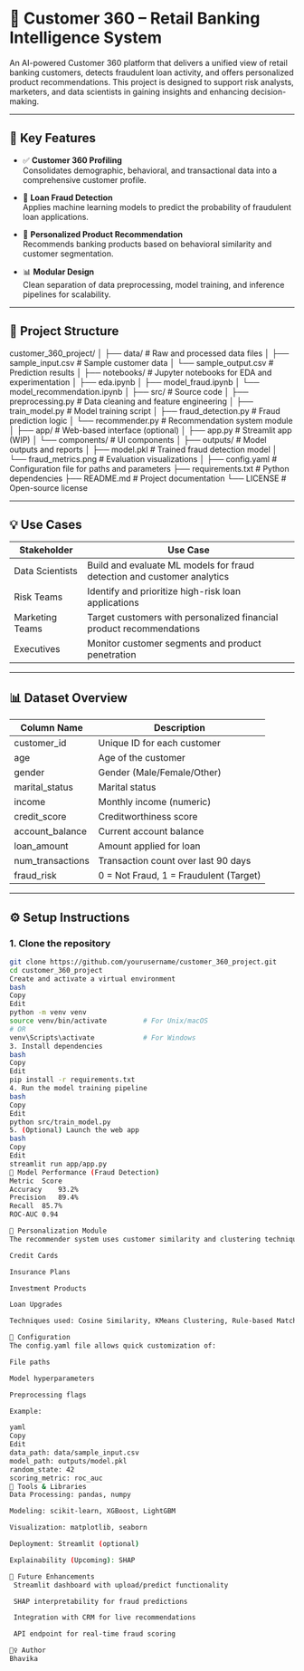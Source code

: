 
# 🧠 Customer 360 – Retail Banking Intelligence System

An AI-powered Customer 360 platform that delivers a unified view of retail banking customers, detects fraudulent loan activity, and offers personalized product recommendations. This project is designed to support risk analysts, marketers, and data scientists in gaining insights and enhancing decision-making.

---

## 🚀 Key Features

- ✅ **Customer 360 Profiling**  
  Consolidates demographic, behavioral, and transactional data into a comprehensive customer profile.

- 🔐 **Loan Fraud Detection**  
  Applies machine learning models to predict the probability of fraudulent loan applications.

- 🎯 **Personalized Product Recommendation**  
  Recommends banking products based on behavioral similarity and customer segmentation.

- 📊 **Modular Design**  
  Clean separation of data preprocessing, model training, and inference pipelines for scalability.

---

## 📁 Project Structure
customer_360_project/
│
├── data/ # Raw and processed data files
│ ├── sample_input.csv # Sample customer data
│ └── sample_output.csv # Prediction results
│
├── notebooks/ # Jupyter notebooks for EDA and experimentation
│ ├── eda.ipynb
│ ├── model_fraud.ipynb
│ └── model_recommendation.ipynb
│
├── src/ # Source code
│ ├── preprocessing.py # Data cleaning and feature engineering
│ ├── train_model.py # Model training script
│ ├── fraud_detection.py # Fraud prediction logic
│ └── recommender.py # Recommendation system module
│
├── app/ # Web-based interface (optional)
│ ├── app.py # Streamlit app (WIP)
│ └── components/ # UI components
│
├── outputs/ # Model outputs and reports
│ ├── model.pkl # Trained fraud detection model
│ └── fraud_metrics.png # Evaluation visualizations
│
├── config.yaml # Configuration file for paths and parameters
├── requirements.txt # Python dependencies
├── README.md # Project documentation
└── LICENSE # Open-source license

---

## 💡 Use Cases

| Stakeholder         | Use Case                                                                 |
|---------------------|-------------------------------------------------------------------------|
| Data Scientists     | Build and evaluate ML models for fraud detection and customer analytics |
| Risk Teams          | Identify and prioritize high-risk loan applications                     |
| Marketing Teams     | Target customers with personalized financial product recommendations    |
| Executives          | Monitor customer segments and product penetration                       |

---

## 📊 Dataset Overview

| Column Name        | Description                            |
|--------------------|----------------------------------------|
| customer_id        | Unique ID for each customer            |
| age                | Age of the customer                    |
| gender             | Gender (Male/Female/Other)             |
| marital_status     | Marital status                         |
| income             | Monthly income (numeric)               |
| credit_score       | Creditworthiness score                 |
| account_balance    | Current account balance                |
| loan_amount        | Amount applied for loan                |
| num_transactions   | Transaction count over last 90 days    |
| fraud_risk         | 0 = Not Fraud, 1 = Fraudulent (Target) |

---

## ⚙️ Setup Instructions

### 1. Clone the repository

```bash
git clone https://github.com/yourusername/customer_360_project.git
cd customer_360_project
Create and activate a virtual environment
bash
Copy
Edit
python -m venv venv
source venv/bin/activate         # For Unix/macOS
# OR
venv\Scripts\activate            # For Windows
3. Install dependencies
bash
Copy
Edit
pip install -r requirements.txt
4. Run the model training pipeline
bash
Copy
Edit
python src/train_model.py
5. (Optional) Launch the web app
bash
Copy
Edit
streamlit run app/app.py
🧪 Model Performance (Fraud Detection)
Metric	Score
Accuracy	93.2%
Precision	89.4%
Recall	85.7%
ROC-AUC	0.94

🔮 Personalization Module
The recommender system uses customer similarity and clustering techniques to suggest relevant products such as:

Credit Cards

Insurance Plans

Investment Products

Loan Upgrades

Techniques used: Cosine Similarity, KMeans Clustering, Rule-based Matching.

📌 Configuration
The config.yaml file allows quick customization of:

File paths

Model hyperparameters

Preprocessing flags

Example:

yaml
Copy
Edit
data_path: data/sample_input.csv
model_path: outputs/model.pkl
random_state: 42
scoring_metric: roc_auc
🧰 Tools & Libraries
Data Processing: pandas, numpy

Modeling: scikit-learn, XGBoost, LightGBM

Visualization: matplotlib, seaborn

Deployment: Streamlit (optional)

Explainability (Upcoming): SHAP

🧠 Future Enhancements
 Streamlit dashboard with upload/predict functionality

 SHAP interpretability for fraud predictions

 Integration with CRM for live recommendations

 API endpoint for real-time fraud scoring

🙋‍♀️ Author
Bhavika
